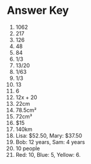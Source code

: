 # Answer Key

1. 1062
2. 217
3. 126
4. 48
5. 84
6. 1/3
7. 13/20
8. 1/63
9. 1/3
10. 13
11. 6
12. 12x + 20
13. 22cm
14. 78.5cm²
15. 72cm³
16. $15
17. 140km
18. Lisa: $52.50, Mary: $37.50
19. Bob: 12 years, Sam: 4 years
20. 10 people
21. Red: 10, Blue: 5, Yellow: 6.